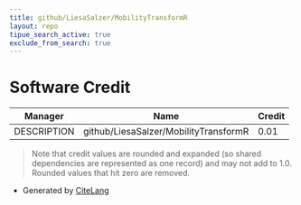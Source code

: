 ```yaml
---
title: github/LiesaSalzer/MobilityTransformR
layout: repo
tipue_search_active: true
exclude_from_search: true
---
```

# Software Credit

|Manager|Name|Credit|
|-------|----|------|
|DESCRIPTION|github/LiesaSalzer/MobilityTransformR|0.01|


> Note that credit values are rounded and expanded (so shared dependencies are represented as one record) and may not add to 1.0. Rounded values that hit zero are removed.


- Generated by [CiteLang](https://github.com/vsoch/citelang)

